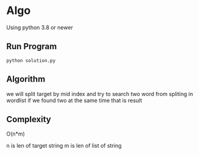 # Algo

Using python 3.8 or newer

## Run Program

`python solution.py`

## Algorithm

we will split target by mid index and try to search two word from spliting in wordlist
if we found two at the same time that is result

## Complexity 

O(n*m)

n is len of target string
m is len of list of string

